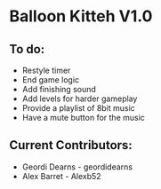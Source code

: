 Balloon Kitteh V1.0
======================

## To do:

* Restyle timer
* End game logic
* Add finishing sound
* Add levels for harder gameplay
* Provide a playlist of 8bit music
* Have a mute button for the music

## Current Contributors:

* Geordi Dearns - geordidearns
* Alex Barret - Alexb52
 
